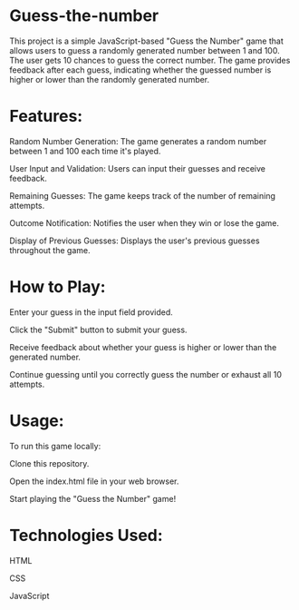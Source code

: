 # Guess-the-number
This project is a simple JavaScript-based "Guess the Number" game that allows users to guess a randomly generated number between 1 and 100. The user gets 10 chances to guess the correct number. The game provides feedback after each guess, indicating whether the guessed number is higher or lower than the randomly generated number.

# Features:
Random Number Generation: The game generates a random number between 1 and 100 each time it's played.

User Input and Validation: Users can input their guesses and receive feedback.

Remaining Guesses: The game keeps track of the number of remaining attempts.

Outcome Notification: Notifies the user when they win or lose the game.

Display of Previous Guesses: Displays the user's previous guesses throughout the game.


# How to Play:
Enter your guess in the input field provided.

Click the "Submit" button to submit your guess.

Receive feedback about whether your guess is higher or lower than the generated number.

Continue guessing until you correctly guess the number or exhaust all 10 attempts.

# Usage:
To run this game locally:

Clone this repository.

Open the index.html file in your web browser.

Start playing the "Guess the Number" game!

# Technologies Used:
HTML

CSS

JavaScript
